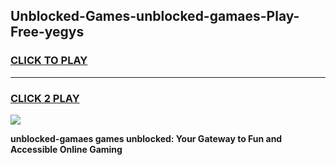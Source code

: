 
## Unblocked-Games-unblocked-gamaes-Play-Free-yegys
<h3>
<a href="https://premium76.site?title=unblocked-gamaes&ref=18A1">CLICK TO PLAY</a></h3>
<hr>

<h3>
<a href="https://premium76.site?title=unblocked-gamaes&ref=18A1">CLICK 2 PLAY</a>
  
</h3>

<a href="https://premium76.site?title=unblocked-gamaes&ref=18A1"><img src="https://clearcache.store/games.png"></a>


**unblocked-gamaes games unblocked: Your Gateway to Fun and Accessible Online Gaming**
